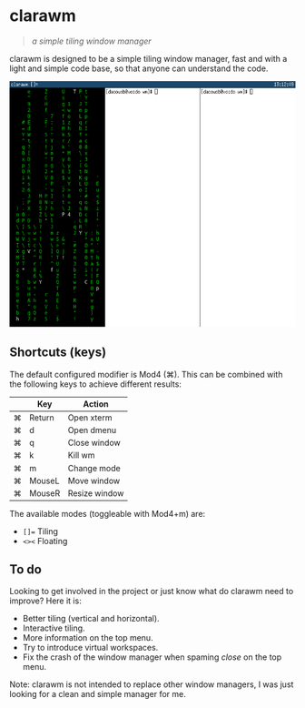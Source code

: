 # clarawm
> *a simple tiling window manager*

clarawm is designed to be a simple tiling window manager, fast and with a light and simple code base, so that anyone can understand the code.

![screenshot](image.png)

## Shortcuts (keys)

The default configured modifier is Mod4 (⌘). This can be combined with the following keys to achieve different results:

|   | Key    | Action        |
|---|--------|---------------|
| ⌘ | Return | Open xterm    |
| ⌘ | d      | Open dmenu    |
| ⌘ | q      | Close window  |
| ⌘ | k      | Kill wm       |
| ⌘ | m      | Change mode   |
| ⌘ | MouseL | Move window   |
| ⌘ | MouseR | Resize window |

The available modes (toggleable with Mod4+m) are:
- `[]=` Tiling
- `<><` Floating

## To do
Looking to get involved in the project or just know what do clarawm need to improve? Here it is:
- Better tiling (vertical and horizontal).
- Interactive tiling.
- More information on the top menu.
- Try to introduce virtual workspaces.
- Fix the crash of the window manager when spaming *close* on the top menu.

Note: clarawm is not intended to replace other window managers, I was just looking for a clean and simple manager for me.